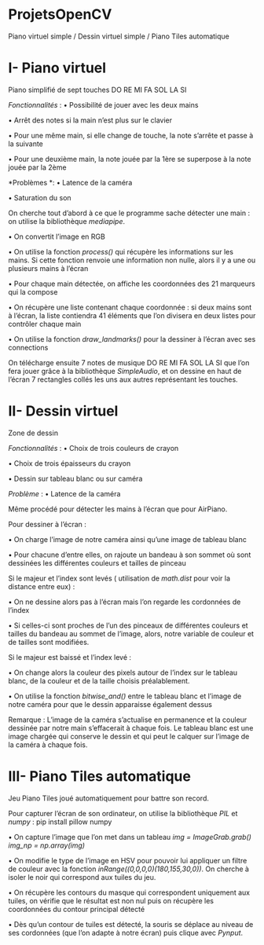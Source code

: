 # ProjetsOpenCV

Piano virtuel simple / Dessin virtuel simple / Piano Tiles automatique 

# I-	Piano virtuel

Piano simplifié de sept touches DO RE MI FA SOL LA SI 

*Fonctionnalités* :
•	Possibilité de jouer avec les deux mains

•	Arrêt des notes si la main n’est plus sur le clavier

•	Pour une même main, si elle change de touche, la note s’arrête et passe à la suivante

•	Pour une deuxième main, la note jouée par la 1ère se superpose à la note jouée par la 2ème 

*Problèmes *:
•	Latence de la caméra

•	Saturation du son

On cherche tout d’abord à ce que le programme sache détecter une main : on utilise la bibliothèque *mediapipe*.

•	On convertit l’image en RGB

•	On utilise la fonction *process()* qui récupère les informations sur les mains. Si cette fonction renvoie une information non nulle, alors il y a une ou plusieurs mains à l’écran

•	Pour chaque main détectée, on affiche les coordonnées des 21 marqueurs qui la compose

•	On récupère une liste contenant chaque coordonnée : si deux mains sont à l’écran, la liste contiendra 41 éléments que l’on divisera en deux listes pour contrôler chaque main

•	On utilise la fonction *draw_landmarks()* pour la dessiner à l’écran avec ses connections

On télécharge ensuite 7 notes de musique DO RE MI FA SOL LA SI que l’on fera jouer grâce à la bibliothèque *SimpleAudio*, et on dessine en haut de l’écran 7 rectangles collés les uns aux autres représentant les touches.





# II-	Dessin virtuel

Zone de dessin 

*Fonctionnalités* :
•	Choix de trois couleurs de crayon

•	Choix de trois épaisseurs du crayon

•	Dessin sur tableau blanc ou sur caméra

*Problème* :
•	Latence de la caméra

Même procédé pour détecter les mains à l’écran que pour AirPiano. 

Pour dessiner à l’écran :

•	On charge l’image de notre caméra ainsi qu’une image de tableau blanc

•	Pour chacune d’entre elles, on rajoute un bandeau à son sommet où sont dessinées les différentes couleurs et tailles de pinceau

Si le majeur et l’index sont levés ( utilisation de *math.dist* pour voir la distance entre eux) :

•	On ne dessine alors pas à l’écran mais l’on regarde les cordonnées de l’index

•	Si celles-ci sont proches de l’un des pinceaux de différentes couleurs et tailles du bandeau au sommet de l’image, alors, notre variable de couleur et de tailles sont modifiées.

Si le majeur est baissé et l’index levé :

•	On change alors la couleur des pixels autour de l’index sur le tableau blanc, de la couleur et de la taille choisis préalablement. 

•	On utilise la fonction *bitwise_and()* entre le tableau blanc et l’image de notre caméra pour que le dessin apparaisse également dessus

Remarque : L’image de la caméra s’actualise en permanence et la couleur dessinée par notre main s’effacerait à chaque fois. Le tableau blanc est une image chargée qui conserve le dessin et qui peut le calquer sur l’image de la caméra à chaque fois.

 

# III-	Piano Tiles automatique

Jeu Piano Tiles joué automatiquement pour battre son record.

Pour capturer l’écran de son ordinateur, on utilise la bibliothèque *PIL* et *numpy* : pip install pillow numpy

•	On capture l’image que l’on met dans un tableau
*img = ImageGrab.grab()
img_np = np.array(img)*

•	On modifie le type de l’image en HSV pour pouvoir lui appliquer un filtre de couleur avec la fonction *inRange((0,0,0,0)(180,155,30,0))*. On cherche à isoler le noir qui correspond aux tuiles du jeu.

•	On récupère les contours du masque qui correspondent uniquement aux tuiles, on vérifie que le résultat est non nul puis on récupère les coordonnées du contour principal détecté 

•	Dès qu’un contour de tuiles est détecté, la souris se déplace au niveau de ses cordonnées (que l’on adapte à notre écran) puis clique avec *Pynput*.

 
